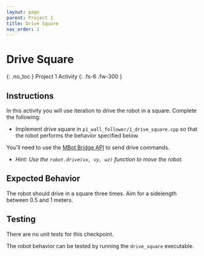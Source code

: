 ```yaml
---
layout: page
parent: Project 1
title: Drive Square
nav_order: 1
---
```


# Drive Square
{: .no_toc }
Project 1 Activity
{: .fs-6 .fw-300 }

## Instructions

In this activity you will use iteration to drive the robot in a square. Complete the following:

- Implement drive square in ```p1_wall_follower/1_drive_square.cpp``` so that the robot performs the behavior specified below.

You'll need to use the [MBot Bridge API](https://hellorob.org/mbot/bridge-api) to send drive commands. 

- *Hint: Use the ```robot.drive(vx, vy, wz)``` function to move the robot.*

## Expected Behavior

The robot should drive in a square three times. Aim for a sidelength between 0.5 and 1 meters.

## Testing

There are no unit tests for this checkpoint.

The robot behavior can be tested by running the ```drive_square``` executable. 
